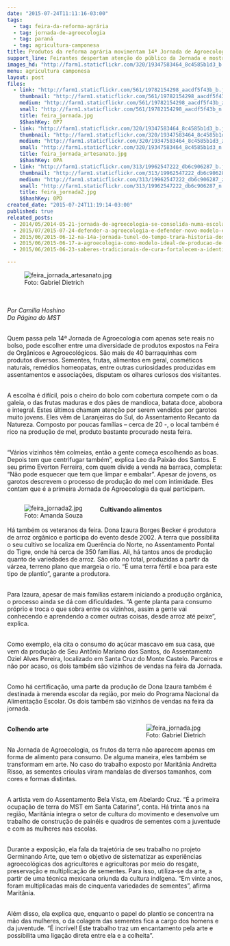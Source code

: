 ```yaml
---
date: "2015-07-24T11:11:16-03:00"
tags:
  - tag: feira-da-reforma-agrária
  - tag: jornada-de-agroecologia
  - tag: paraná
  - tag: agricultura-camponesa
title: Produtos da reforma agrária movimentam 14ª Jornada de Agroecologia
support_line: Feirantes despertam atenção do público da Jornada e mostram a relação entre produtos agroecológicos vendidos e suas histórias de vida.
images_hd: "http://farm1.staticflickr.com/320/19347583464_8c4585b1d3_b.jpg"
menu: agricultura camponesa
layout: post
files:
  - link: "http://farm1.staticflickr.com/561/19782154298_aacdf5f43b_b.jpg"
    thumbnail: "http://farm1.staticflickr.com/561/19782154298_aacdf5f43b_t.jpg"
    medium: "http://farm1.staticflickr.com/561/19782154298_aacdf5f43b_z.jpg"
    small: "http://farm1.staticflickr.com/561/19782154298_aacdf5f43b_n.jpg"
    title: feira_jornada.jpg
    $$hashKey: 0P7
  - link: "http://farm1.staticflickr.com/320/19347583464_8c4585b1d3_b.jpg"
    thumbnail: "http://farm1.staticflickr.com/320/19347583464_8c4585b1d3_t.jpg"
    medium: "http://farm1.staticflickr.com/320/19347583464_8c4585b1d3_z.jpg"
    small: "http://farm1.staticflickr.com/320/19347583464_8c4585b1d3_n.jpg"
    title: feira_jornada_artesanato.jpg
    $$hashKey: 0PA
  - link: "http://farm1.staticflickr.com/313/19962547222_db6c906287_b.jpg"
    thumbnail: "http://farm1.staticflickr.com/313/19962547222_db6c906287_t.jpg"
    medium: "http://farm1.staticflickr.com/313/19962547222_db6c906287_z.jpg"
    small: "http://farm1.staticflickr.com/313/19962547222_db6c906287_n.jpg"
    title: feira_jornada2.jpg
    $$hashKey: 0PD
created_date: "2015-07-24T11:19:14-03:00"
published: true
releated_posts:
  - 2014/05/2014-05-21-jornada-de-agroecologia-se-consolida-numa-escola-popular-e-camponesa.md
  - 2015/07/2015-07-24-defender-a-agroecologia-e-defender-novo-modelo-economico-e-politico-afirma-sem-terra.md
  - 2015/06/2015-06-12-na-14a-jornada-tunel-do-tempo-trara-historia-dos-100-anos-da-guerra-do-contestado.md
  - 2015/06/2015-06-17-a-agroecologia-como-modelo-ideal-de-producao-de-alimentos.md
  - 2015/06/2015-06-23-saberes-tradicionais-de-cura-fortalecem-a-identidade-das-benzedeiras.md

---
```

<figure class="image"><img alt="feira_jornada_artesanato.jpg" src="http://farm1.staticflickr.com/320/19347583464_8c4585b1d3_b.jpg" />
<figcaption>Foto: Gabriel Dietrich<br />
</figcaption>
</figure>

<p><br />
<br />
<em>Por Camilla Hoshino<br />
Da P&aacute;gina do MST</em></p>

<p><br />
Quem passa pela 14&ordf; Jornada de Agroecologia com apenas sete reais no bolso, pode escolher entre uma diversidade de produtos expostos na Feira de Org&acirc;nicos e Agroecol&oacute;gicos. S&atilde;o mais de 40 barraquinhas com produtos diversos. Sementes, frutas, alimentos em geral, cosm&eacute;ticos naturais, rem&eacute;dios homeopatas, entre outras curiosidades produzidas em assentamentos e associa&ccedil;&otilde;es, disputam os olhares curiosos dos visitantes.</p>

<p><br />
A escolha &eacute; dif&iacute;cil, pois o cheiro do bolo com cobertura compete com o da galeia, o das frutas maduras e dos p&atilde;es de mandioca, batata doce, abobora e integral. Estes &uacute;ltimos chamam aten&ccedil;&atilde;o por serem vendidos por garotos muito jovens. Eles v&ecirc;m de Laranjeiras do Sul, do Assentamento Recanto da Natureza. Composto por poucas fam&iacute;lias &ndash; cerca de 20 -, o local tamb&eacute;m &eacute; rico na produ&ccedil;&atilde;o de mel, produto bastante procurado nesta feira.</p>

<p><br />
&ldquo;V&aacute;rios vizinhos t&ecirc;m colmeias, ent&atilde;o a gente come&ccedil;a escolhendo as boas. Depois tem que centrifugar tamb&eacute;m&rdquo;, explica Leo da Paix&atilde;o dos Santos. E seu primo Everton Ferreira, com quem divide a venda na barraca, completa: &ldquo;N&atilde;o pode esquecer que tem que limpar e embalar&rdquo;. Apesar de jovens, os garotos descrevem o processo de produ&ccedil;&atilde;o do mel com intimidade. Eles contam que &eacute; a primeira Jornada de Agroecologia da qual participam.</p>

<figure class="image" style="float:left"><img alt="feira_jornada2.jpg" src="http://farm1.staticflickr.com/313/19962547222_db6c906287_b.jpg" />
<figcaption>Foto: Amanda Souza<br />
</figcaption>
</figure>

<p><br />
<strong>Cultivando alimentos</strong></p>

<p><br />
H&aacute; tamb&eacute;m os veteranos da feira. Dona Izaura Borges Becker &eacute; produtora de arroz org&acirc;nico e participa do evento desde 2002. A terra que possibilita o seu cultivo se localiza em Quer&ecirc;ncia do Norte, no Assentamento Pontal do Tigre, onde h&aacute; cerca de 350 fam&iacute;lias. Ali, h&aacute; tantos anos de produ&ccedil;&atilde;o quanto de variedades de arroz. S&atilde;o oito no total, produzidas a partir da v&aacute;rzea, terreno plano que margeia o rio. &ldquo;&Eacute; uma terra f&eacute;rtil e boa para este tipo de plantio&rdquo;, garante a produtora.</p>

<p><br />
Para Izaura, apesar de mais fam&iacute;lias estarem iniciando a produ&ccedil;&atilde;o org&acirc;nica, o processo ainda se d&aacute; com dificuldades. &ldquo;A gente planta para consumo pr&oacute;prio e troca o que sobra entre os vizinhos, assim a gente vai conhecendo e aprendendo a comer outras coisas, desde arroz at&eacute; peixe&rdquo;, explica.</p>

<p><br />
Como exemplo, ela cita o consumo do a&ccedil;&uacute;car mascavo em sua casa, que vem da produ&ccedil;&atilde;o de Seu Ant&ocirc;nio Mariano dos Santos, do Assentamento Oziel Alves Pereira, localizado em Santa Cruz do Monte Castelo. Parceiros e n&atilde;o por acaso, os dois tamb&eacute;m s&atilde;o vizinhos de vendas na feira da Jornada.</p>

<p><br />
Como h&aacute; certifica&ccedil;&atilde;o, uma parte da produ&ccedil;&atilde;o de Dona Izaura tamb&eacute;m &eacute; destinada &agrave; merenda escolar da regi&atilde;o, por meio do Programa Nacional da Alimenta&ccedil;&atilde;o Escolar. Os dois tamb&eacute;m s&atilde;o vizinhos de vendas na feira da jornada.</p>

<figure class="image" style="float:right"><img alt="feira_jornada.jpg" src="http://farm1.staticflickr.com/561/19782154298_aacdf5f43b_b.jpg" />
<figcaption>Foto: Gabriel Dietrich<br />
</figcaption>
</figure>

<p><br />
<strong>Colhendo arte</strong></p>

<p><br />
Na Jornada de Agroecologia, os frutos da terra n&atilde;o aparecem apenas em forma de alimento para consumo. De alguma maneira, eles tamb&eacute;m se transformam em arte. No caso do trabalho exposto por Marit&acirc;nia Andretta Risso, as sementes crioulas viram mandalas de diversos tamanhos, com cores e formas distintas.</p>

<p><br />
A artista vem do Assentamento Bela Vista, em Abelardo Cruz. &ldquo;&Eacute; a primeira ocupa&ccedil;&atilde;o de terra do MST em Santa Catarina&rdquo;, conta. H&aacute; trinta anos na regi&atilde;o, Marit&acirc;nia integra o setor de cultura do movimento e desenvolve um trabalho de constru&ccedil;&atilde;o de pain&eacute;is e quadros de sementes com a juventude e com as mulheres nas escolas.</p>

<p><br />
Durante a exposi&ccedil;&atilde;o, ela fala da trajet&oacute;ria de seu trabalho no projeto Germinando Arte, que tem o objetivo de sistematizar as experi&ecirc;ncias agroecol&oacute;gicas dos agricultores e agricultoras por meio do resgate, preserva&ccedil;&atilde;o e multiplica&ccedil;&atilde;o de sementes. Para isso, utiliza-se da arte, a partir de uma t&eacute;cnica mexicana oriunda da cultura ind&iacute;gena. &ldquo;Em vinte anos, foram multiplicadas mais de cinquenta variedades de sementes&rdquo;, afirma Marit&acirc;nia.</p>

<p><br />
Al&eacute;m disso, ela explica que, enquanto o papel do plantio se concentra na m&atilde;o das mulheres, o da colagem das sementes fica a cargo dos homens e da juventude. &ldquo;&Eacute; incr&iacute;vel! Este trabalho traz um encantamento pela arte e possibilita uma liga&ccedil;&atilde;o direta entre ela e a colheita&rdquo;.</p>
